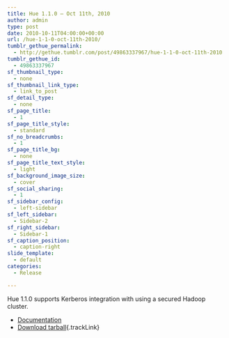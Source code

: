 ```yaml
---
title: Hue 1.1.0 – Oct 11th, 2010
author: admin
type: post
date: 2010-10-11T04:00:00+00:00
url: /hue-1-1-0-oct-11th-2010/
tumblr_gethue_permalink:
  - http://gethue.tumblr.com/post/49863337967/hue-1-1-0-oct-11th-2010
tumblr_gethue_id:
  - 49863337967
sf_thumbnail_type:
  - none
sf_thumbnail_link_type:
  - link_to_post
sf_detail_type:
  - none
sf_page_title:
  - 1
sf_page_title_style:
  - standard
sf_no_breadcrumbs:
  - 1
sf_page_title_bg:
  - none
sf_page_title_text_style:
  - light
sf_background_image_size:
  - cover
sf_social_sharing:
  - 1
sf_sidebar_config:
  - left-sidebar
sf_left_sidebar:
  - Sidebar-2
sf_right_sidebar:
  - Sidebar-1
sf_caption_position:
  - caption-right
slide_template:
  - default
categories:
  - Release

---
```

<span>Hue 1.1.0 supports Kerberos integration with using a secured Hadoop cluster.</span>

  * [Documentation][1]
  * [Download tarball][2]{.trackLink}

 [1]: http://cloudera.github.io/hue/docs-1.1.0/index.html
 [2]: https://cdn.gethue.com/downloads/releases/1.1.0/hue-1.1.0.tgz
